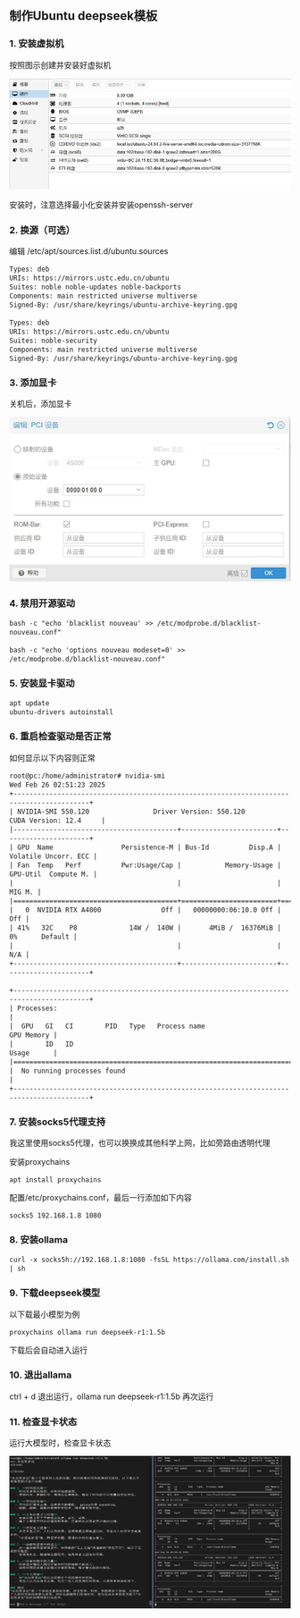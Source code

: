 ## 制作Ubuntu deepseek模板

### 1. 安装虚拟机

按照图示创建并安装好虚拟机

![](./images/1.png)

安装时，注意选择最小化安装并安装openssh-server

### 2. 换源（可选）

编辑 /etc/apt/sources.list.d/ubuntu.sources

```
Types: deb
URIs: https://mirrors.ustc.edu.cn/ubuntu
Suites: noble noble-updates noble-backports
Components: main restricted universe multiverse
Signed-By: /usr/share/keyrings/ubuntu-archive-keyring.gpg

Types: deb
URIs: https://mirrors.ustc.edu.cn/ubuntu
Suites: noble-security
Components: main restricted universe multiverse
Signed-By: /usr/share/keyrings/ubuntu-archive-keyring.gpg
```

### 3. 添加显卡

关机后，添加显卡

![](./images/2.png)

### 4. 禁用开源驱动

```
bash -c "echo 'blacklist nouveau' >> /etc/modprobe.d/blacklist-nouveau.conf"

bash -c "echo 'options nouveau modeset=0' >> /etc/modprobe.d/blacklist-nouveau.conf"
```

### 5. 安装显卡驱动

```
apt update
ubuntu-drivers autoinstall
```

### 6. 重启检查驱动是否正常

如何显示以下内容则正常

```
root@pc:/home/administrator# nvidia-smi
Wed Feb 26 02:51:23 2025
+-----------------------------------------------------------------------------------------+
| NVIDIA-SMI 550.120                Driver Version: 550.120        CUDA Version: 12.4     |
|-----------------------------------------+------------------------+----------------------+
| GPU  Name                 Persistence-M | Bus-Id          Disp.A | Volatile Uncorr. ECC |
| Fan  Temp   Perf          Pwr:Usage/Cap |           Memory-Usage | GPU-Util  Compute M. |
|                                         |                        |               MIG M. |
|=========================================+========================+======================|
|   0  NVIDIA RTX A4000               Off |   00000000:06:10.0 Off |                  Off |
| 41%   32C    P8             14W /  140W |       4MiB /  16376MiB |      0%      Default |
|                                         |                        |                  N/A |
+-----------------------------------------+------------------------+----------------------+

+-----------------------------------------------------------------------------------------+
| Processes:                                                                              |
|  GPU   GI   CI        PID   Type   Process name                              GPU Memory |
|        ID   ID                                                               Usage      |
|=========================================================================================|
|  No running processes found                                                             |
+-----------------------------------------------------------------------------------------+
```

### 7. 安装socks5代理支持

我这里使用socks5代理，也可以换换成其他科学上网，比如旁路由透明代理

安装proxychains

```
apt install proxychains
```

配置/etc/proxychains.conf，最后一行添加如下内容

```
socks5 192.168.1.8 1080
```

### 8. 安装ollama

```
curl -x socks5h://192.168.1.8:1080 -fsSL https://ollama.com/install.sh | sh
```

### 9. 下载deepseek模型

以下载最小模型为例

```
proxychains ollama run deepseek-r1:1.5b
```

下载后会自动进入运行

### 10. 退出allama

ctrl + d 退出运行，ollama run deepseek-r1:1.5b 再次运行

### 11. 检查显卡状态

运行大模型时，检查显卡状态

![](./images/3.png)
